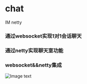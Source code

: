 # chat
IM netty
### 通过websocket实现1对1会话聊天
### 通过netty实现聊天室功能
### websocket&&netty集成
![Image text](https://img.sobot.com/chatres/991/msg/20190115/efd8899a26b84f5b8ce16c9ee6cb7a80.png)

